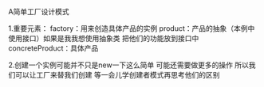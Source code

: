 A简单工厂设计模式

1.重要元素：
    factory：用来创造具体产品的实例
    product：产品的抽象（本例中使用接口）如果是我我想使用抽象类 
            把他们的功能放到接口中
    concreteProduct：具体产品

2.创建一个实例可能并不只是new一下这么简单 可能还需要做更多的操作
所以我们可以让工厂来替我们创建 等一会儿学创建者模式再思考他们的区别